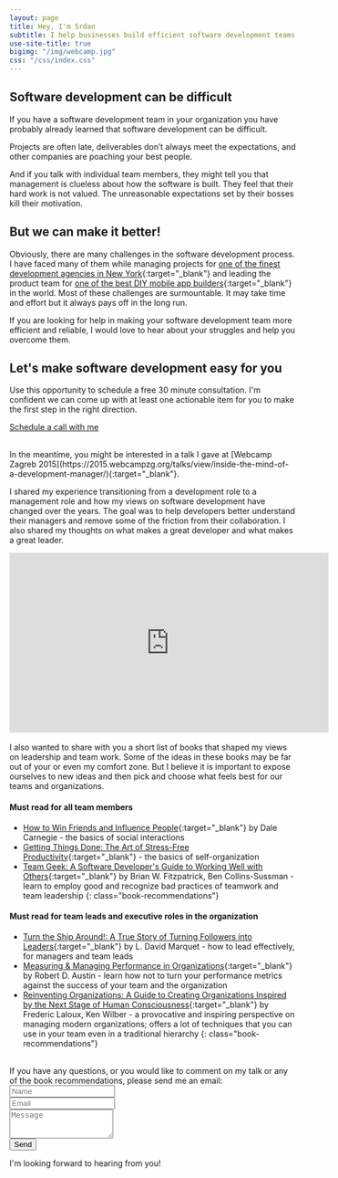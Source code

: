 ```yaml
---
layout: page
title: Hey, I'm Srdan
subtitle: I help businesses build efficient software development teams
use-site-title: true
bigimg: "/img/webcamp.jpg"
css: "/css/index.css"
---
```


Software development can be difficult
-------------------------------------

If you have a software development team in your organization you have probably already learned that software development can be difficult.

Projects are often late, deliverables don’t always meet the expectations, and other companies are poaching your best people.

And if you talk with individual team members, they might tell you that management is clueless about how the software is built. They feel that their hard work is not valued. The unreasonable expectations set by their bosses kill their motivation.

But we can make it better!
--------------------------

Obviously, there are many challenges in the software development process. I have faced many of them while managing projects for [one of the finest development agencies in New York](https://clutch.co/profile/five#reviews){:target="_blank"} and leading the product team for [one of the best DIY mobile app builders](http://www.shoutem.com/){:target="_blank"} in the world. Most of these challenges are surmountable. It may take time and effort but it always pays off in the long run.

If you are looking for help in making your software development team more efficient and reliable, I would love to hear about your struggles and help you overcome them.

Let's make software development easy for you
--------------------------------------------

Use this opportunity to schedule a free 30 minute consultation. I'm confident we can come up with at least one actionable item for you to make the first step in the right direction.

<div class="text-center">
  <p><a href="https://calendly.com/srdan-stanic/30min" class="btn btn-primary btn-lg" target="_blank">Schedule a call with me</a></p>
</div>

<br>
In the meantime, you might be interested in a talk I gave at [Webcamp Zagreb 2015](https://2015.webcampzg.org/talks/view/inside-the-mind-of-a-development-manager/){:target="_blank"}.

I shared my experience transitioning from a development role to a management role and how my views on software development have changed over the years. The goal was to help developers better understand their managers and remove some of the friction from their collaboration. I also shared my thoughts on what makes a great developer and what makes a great leader.

<div class="text-center">
<iframe width="560" height="315" src="https://www.youtube.com/embed/GhPp6BzIko4" frameborder="0" allowfullscreen></iframe>
</div>

<br>
I also wanted to share with you a short list of books that shaped my views on leadership and team work. Some of the ideas in these books may be far out of your or even my comfort zone. But I believe it is important to expose ourselves to new ideas and then pick and choose what feels best for our teams and organizations.

#### Must read for all team members ####

- [How to Win Friends and Influence People](https://www.goodreads.com/book/show/4865.How_to_Win_Friends_and_Influence_People){:target="_blank"} by Dale Carnegie - the basics of social interactions
- [Getting Things Done: The Art of Stress-Free Productivity](https://www.goodreads.com/book/show/1633.Getting_Things_Done){:target="_blank"} - the basics of self-organization
- [Team Geek: A Software Developer's Guide to Working Well with Others](https://www.goodreads.com/book/show/14514115-team-geek){:target="_blank"} by Brian W. Fitzpatrick, Ben Collins-Sussman - learn to employ good and recognize bad practices of teamwork and team leadership
{: class="book-recommendations"}

#### Must read for team leads and executive roles in the organization ####

- [Turn the Ship Around!: A True Story of Turning Followers into Leaders](https://www.goodreads.com/book/show/16158601-turn-the-ship-around){:target="_blank"} by L. David Marquet - how to lead effectively, for managers and team leads
- [Measuring & Managing Performance in Organizations](https://www.goodreads.com/book/show/1472259.Measuring_Managing_Performance_in_Organizations){:target="_blank"} by Robert D. Austin - learn how not to turn your performance metrics against the success of your team and the organization
- [Reinventing Organizations: A Guide to Creating Organizations Inspired by the Next Stage of Human Consciousness](https://www.goodreads.com/book/show/20787425-reinventing-organizations){:target="_blank"} by Frederic Laloux, Ken Wilber - a provocative and inspiring perspective on managing modern organizations; offers a lot of techniques that you can use in your team even in a traditional hierarchy
{: class="book-recommendations"}

<br>
If you have any questions, or you would like to comment on my talk or any of the book recommendations, please send me an email:

<form action="https://formspree.io/hello-L9cjmh3yQJ@srdanstanic.com"
      method="POST" class="form-group">
  <div class="row">
    <div class="form-group col-xs-6">
      <input type="text" name="name" placeholder="Name" class="form-control">
    </div>
    <div class="form-group col-xs-6">
      <input type="text" name="_replyto" placeholder="Email" class="form-control">
    </div>
  </div>
  <div class="row">
    <div class="form-group col-xs-12">
      <textarea class="form-control" name="message" rows="3" placeholder="Message"></textarea>
    </div>
    <div class="form-group col-xs-12">
      <input type="submit" value="Send" class="btn btn-primary">
    </div>
  </div>
</form>

I'm looking forward to hearing from you!
